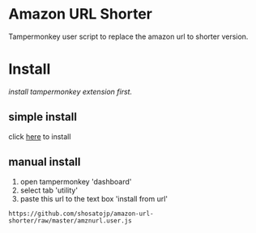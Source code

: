 # Amazon URL Shorter

Tampermonkey user script to replace the amazon url to shorter version.

# Install

*install tampermonkey extension first.*

## simple install

click [here](https://github.com/shosatojp/amazon-url-shorter/raw/master/amznurl.user.js) to install


## manual install

1. open tampermonkey 'dashboard'
1. select tab 'utility'
1. paste this url to the text box 'install from url'

```
https://github.com/shosatojp/amazon-url-shorter/raw/master/amznurl.user.js
```

